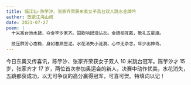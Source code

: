 ```yaml
---
title: 临江仙·陈竽汐、张家齐荣获东奥女子高台双人跳水金牌吟
author: 放歌江海山阙
date: 2021-07-27
poem: |
  十米高台池水碧，夺金竽汐家齐。国歌响起泪沾衣。金牌相互戴，敬礼五星旗。

  技压群芳心态稳，身如春燕签泥。水花消失小涟漪。心中无杂念，年少出神奇。
---
```


今日东奥又传喜讯，陈竽汐、张家齐荣获女子双人 10 米跳台冠军。陈竽汐才 15 岁，张家齐才 17 岁，两位首次参加奥运会的新人，决赛中动作优美，水花消失，五跳都获成功，以无可争议的高分赢得冠军，可喜可贺。特填词以记！

